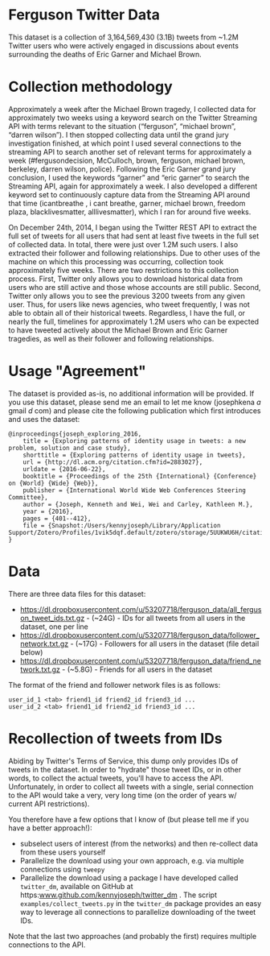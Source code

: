 # Ferguson Twitter Data

This dataset is a collection of 3,164,569,430 (3.1B) tweets from ~1.2M Twitter users who were actively engaged in discussions about events surrounding the deaths of Eric Garner and Michael Brown.

# Collection methodology
Approximately a week after the Michael Brown tragedy, I collected data for approximately two weeks using a keyword search on the Twitter Streaming API with terms relevant to the situation (“ferguson”, “michael brown”, “darren wilson”). I then stopped collecting data until the grand jury investigation finished, at which point I used several connections to the streaming API to search another set of relevant terms for approximately a week (#fergusondecision, McCulloch, brown, ferguson, michael brown, berkeley, darren wilson, police). Following the Eric Garner grand jury conclusion, I used the keywords “garner” and “eric garner” to search the Streaming API, again for approximately a week. I also developed a different keyword set to continuously capture data from the Streaming API around that time (icantbreathe , i cant breathe, garner, michael brown, freedom plaza, blacklivesmatter, alllivesmatter), which I ran for around five weeks.

On December 24th, 2014, I began using the Twitter REST API to extract the full set of tweets for all users that had sent at least five tweets in the full set of collected data. In total, there were just over 1.2M such users. I also extracted their follower and following relationships. Due to other uses of the machine on which this processing was occurring, collection took approximately five weeks. There are two restrictions to this collection process. First, Twitter only allows you to download historical data from users who are still active and those whose accounts are still public. Second, Twitter only allows you to see the previous 3200 tweets from any given user. Thus, for users like news agencies, who tweet frequently, I was not able to obtain all of their historical tweets. Regardless, I have the full, or nearly the full, timelines for approximately 1.2M users who can be expected to have tweeted actively about the Michael Brown and Eric Garner tragedies, as well as their follower and following relationships.

# Usage "Agreement"

The dataset is provided as-is, no additional information will be provided. If you use this dataset, please send me an email to let me know (josephkena _a_ gmail _d_ com) and please cite the following publication which first introduces and uses the dataset:

```
@inproceedings{joseph_exploring_2016,
	title = {Exploring patterns of identity usage in tweets: a new problem, solution and case study},
	shorttitle = {Exploring patterns of identity usage in tweets},
	url = {http://dl.acm.org/citation.cfm?id=2883027},
	urldate = {2016-06-22},
	booktitle = {Proceedings of the 25th {International} {Conference} on {World} {Wide} {Web}},
	publisher = {International World Wide Web Conferences Steering Committee},
	author = {Joseph, Kenneth and Wei, Wei and Carley, Kathleen M.},
	year = {2016},
	pages = {401--412},
	file = {Snapshot:/Users/kennyjoseph/Library/Application Support/Zotero/Profiles/1vik5dqf.default/zotero/storage/5UUKWU6H/citation.html:text/html}
}
```

# Data

There are three data files for this dataset:

- https://dl.dropboxusercontent.com/u/53207718/ferguson_data/all_ferguson_tweet_ids.txt.gz - (~24G) - IDs for all tweets from all users in the dataset, one per line
- https://dl.dropboxusercontent.com/u/53207718/ferguson_data/follower_network.txt.gz - (~17G) - Followers for all users in the dataset (file detail below)
- https://dl.dropboxusercontent.com/u/53207718/ferguson_data/friend_network.txt.gz - (~5.8G) - Friends for all users in the dataset

The format of the friend and follower network files is as follows:
```
user_id_1 <tab> friend1_id friend2_id friend3_id ...
user_id_2 <tab> friend1_id friend2_id friend3_id ...
```

# Recollection of tweets from IDs

Abiding by Twitter's Terms of Service, this dump only provides IDs of tweets in the dataset. In order to "hydrate" those tweet IDs, or in other words, to collect the actual tweets, you'll have to access the API. Unfortunately, in order to collect all tweets with a single, serial connection to the API would take a very, very long time (on the order of years w/ current API restrictions).

You therefore have a few options that I know of (but please tell me if you have a better approach!):

- subselect users of interest (from the networks) and then re-collect data from these users yourself
- Parallelize the download using your own approach, e.g. via multiple connections using ```tweepy```
- Parallelize the download using a package I have developed called ```twitter_dm```, available on GitHub at https:www.github.com/kennyjoseph/twitter_dm .  The script ```examples/collect_tweets.py``` in the ```twitter_dm``` package provides an easy way to leverage all connections to parallelize downloading of the tweet IDs.

Note that the last two approaches (and probably the first) requires multiple connections to the API.
